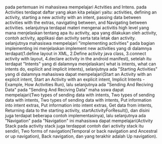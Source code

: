 pada pertemuan ini mahasiswa mempelajari Actvities and Intens. 
pada Activities terdapat daftar yang akan kita pelajari yaitu: activities, defining an activity, starting a new activity with an intent, passing data between activities with the extras, navigating between, and Navigating between activities. 
selanjutnya terdapat materi mengenai activitis high level yang mana menjelaskan tentang apa itu activity, apa yang dilakukan oleh activity, contoh activity, applikasi dan activity serta tata letak dan activity. 
selanjutnya mahasiswa mempelajari "implementing activities" pada bagian implementing ini menjelaskan implement new activities yang di dalamnya terdapat(1.define layout in XML, 2.Define activity java class, 3.connect activity with layout, 4.declare activity in the android manifest), 
setelah itu terdapat "Intents" yang di dalamnya menjelaskan( what is intents, what can intents do, expliicit and implicit intents), selanjutnya ada "Starting Activities" yang di dalamnya mahasiswa dapat mempelajari(Start an Activity with an explicit intent, Start an Activity with an explicit intent, Implicit Intents - Example, How Activities Run), 
lalu selanjutnya ada "Sending And Reciving Data" pada "Sending And Reciving Data" maha sswa dapat mempelajari(Two types of sending data with intents, Two types of sending data with intents, Two types of sending data with intents, Put information into intent extras, Put information into intent extras, Get data from intents, Returning data to the starting activity, startActivityForResult(), dan disini juga terdapat beberapa contoh implementasinya), 
lalu selanjutnya ada "Navigation" pada "Navigation" ini mahasiswa dapat mempelajari(Activity Stack pada activity stack juga terdappat contoh dari activity stack itu sendiri, Two forms of navigation(Temporal or back navigation and Ancestral or up navigation), Back navigation, dan yang terakhir adalah Up navigation).
